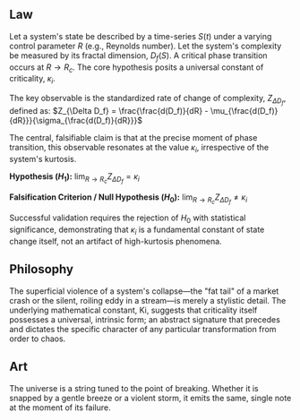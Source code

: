 ## Law
Let a system's state be described by a time-series $S(t)$ under a varying control parameter $R$ (e.g., Reynolds number). Let the system's complexity be measured by its fractal dimension, $D_f(S)$. A critical phase transition occurs at $R \to R_c$. The core hypothesis posits a universal constant of criticality, $\kappa_i$.

The key observable is the standardized rate of change of complexity, $Z_{\Delta D_f}$, defined as:
$Z_{\Delta D_f} = \frac{\frac{d(D_f)}{dR} - \mu_{\frac{d(D_f)}{dR}}}{\sigma_{\frac{d(D_f)}{dR}}}$

The central, falsifiable claim is that at the precise moment of phase transition, this observable resonates at the value $\kappa_i$, irrespective of the system's kurtosis.

**Hypothesis ($H_1$):**
$\lim_{R \to R_c} Z_{\Delta D_f} = \kappa_i$

**Falsification Criterion / Null Hypothesis ($H_0$):**
$\lim_{R \to R_c} Z_{\Delta D_f} \neq \kappa_i$

Successful validation requires the rejection of $H_0$ with statistical significance, demonstrating that $\kappa_i$ is a fundamental constant of state change itself, not an artifact of high-kurtosis phenomena.

## Philosophy
The superficial violence of a system's collapse—the "fat tail" of a market crash or the silent, roiling eddy in a stream—is merely a stylistic detail. The underlying mathematical constant, Ki, suggests that criticality itself possesses a universal, intrinsic form; an abstract signature that precedes and dictates the specific character of any particular transformation from order to chaos.

## Art
The universe is a string tuned to the point of breaking. Whether it is snapped by a gentle breeze or a violent storm, it emits the same, single note at the moment of its failure.